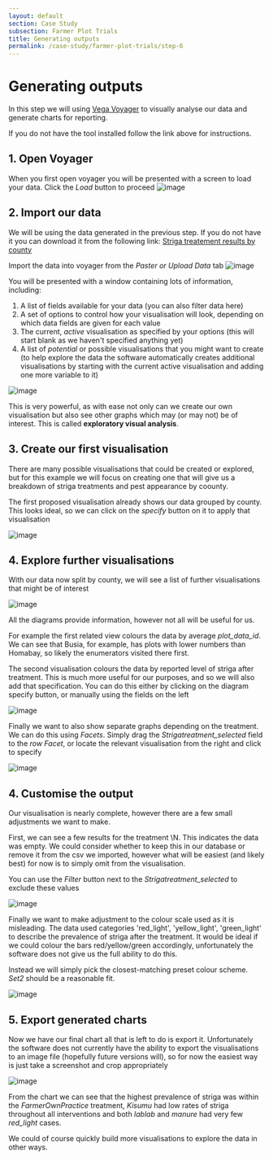 ```yaml
---
layout: default
section: Case Study
subsection: Farmer Plot Trials
title: Generating outputs
permalink: /case-study/farmer-plot-trials/step-6
---
```


# Generating outputs

In this step we will using [Vega Voyager](/tools/voyager) to visually analyse our data and generate charts for reporting.

If you do not have the tool installed follow the link above for instructions.

## 1. Open Voyager

When you first open voyager you will be presented with a screen to load your data. Click the _Load_ button to proceed
![image](/assets/images/FarmerTrials/voyager-1.png)

## 2. Import our data

We will be using the data generated in the previous step. If you do not have it you can download it from the following link:
<a href="/assets/resources/Striga treatment results by county.csv" target="_blank">
Striga treatement results by county</a>

Import the data into voyager from the _Paster or Upload Data_ tab
![image](/assets/images/FarmerTrials/voyager-2.png)

You will be presented with a window containing lots of information, including:

1. A list of fields available for your data (you can also filter data here)
2. A set of options to control how your visualisation will look, depending on which data fields are given for each value
3. The current, _active_ visualisation as specified by your options (this will start blank as we haven't specified anything yet)
4. A list of _potential_ or possible visualisations that you might want to create (to help explore the data the software automatically creates additional visualisations by starting with the current active visualisation and adding one more variable to it)

![image](/assets/images/FarmerTrials/voyager-3.png)

This is very powerful, as with ease not only can we create our own visualisation but also see other graphs which may (or may not) be of interest. This is called **exploratory visual analysis**.

## 3. Create our first visualisation

There are many possible visualisations that could be created or explored, but for this example we will focus on creating one that will give us a breakdown of striga treatments and pest appearance by coounty.

The first proposed visualisation already shows our data grouped by county. This looks ideal, so we can click on the _specify_ button on it to apply that visualisation

![image](/assets/images/FarmerTrials/voyager-4.png)

## 4. Explore further visualisations

With our data now split by county, we will see a list of further visualisations that might be of interest

![image](/assets/images/FarmerTrials/voyager-5.png)

All the diagrams provide information, however not all will be useful for us.

For example the first related view colours the data by average _plot_data_id_. We can see that Busia, for example, has plots with lower numbers than Homabay, so likely the enumerators visited there first.

The second visualisation colours the data by reported level of striga after treatment. This is much more useful for our purposes, and so we will also add that specification. You can do this either by clicking on the diagram specify button, or manually using the fields on the left

![image](/assets/images/FarmerTrials/voyager-6.png)

Finally we want to also show separate graphs depending on the treatment. We can do this using _Facets_. Simply drag the _Strigatreatment_selected_ field to the _row Facet_, or locate the relevant visualisation from the right and click to specify

![image](/assets/images/FarmerTrials/voyager-7.png)

## 4. Customise the output

Our visualisation is nearly complete, however there are a few small adjustments we want to make.

First, we can see a few results for the treatment \N. This indicates the data was empty. We could consider whether to keep this in our database or remove it from the csv we imported, however what will be easiest (and likely best) for now is to simply omit from the visualisation.

You can use the _Filter_ button next to the _Strigatreatment_selected_ to exclude these values

![image](/assets/images/FarmerTrials/voyager-8.png)

Finally we want to make adjustment to the colour scale used as it is misleading. The data used categories 'red_light', 'yellow_light', 'green_light' to describe the prevalence of striga after the treatment. It would be ideal if we could colour the bars red/yellow/green accordingly, unfortunately the software does not give us the full ability to do this.

Instead we will simply pick the closest-matching preset colour scheme. _Set2_ should be a reasonable fit.

![image](/assets/images/FarmerTrials/voyager-9.png)

## 5. Export generated charts

Now we have our final chart all that is left to do is export it. Unfortunately the software does not currently have the ability to export the visualisations to an image file (hopefully future versions will), so for now the easiest way is just take a screenshot and crop appropriately

![image](/assets/images/FarmerTrials/voyager-10.png)

From the chart we can see that the highest prevalence of striga was within the _FarmerOwnPractice_ treatment, _Kisumu_ had low rates of striga throughout all interventions and both _lablab_ and _manure_ had very few _red_light_ cases.

We could of course quickly build more visualisations to explore the data in other ways.

